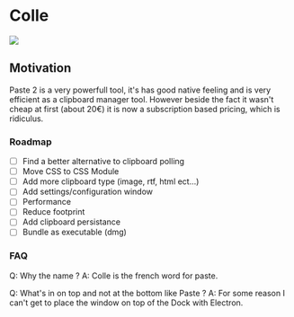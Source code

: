 # Colle

[<img src="https://i.imgur.com/c3qVdiC.png">](https://i.imgur.com/xskIC9c.mp4)


## Motivation

Paste 2 is a very powerfull tool, it's has good native feeling and is very efficient as a clipboard manager tool. However beside the fact it wasn't cheap at first (about 20€) it is now a subscription based pricing, which is ridiculus.

### Roadmap

- [ ] Find a better alternative to clipboard polling
- [ ] Move CSS to CSS Module
- [ ] Add more clipboard type (image, rtf, html ect...)
- [ ] Add settings/configuration window
- [ ] Performance
- [ ] Reduce footprint
- [ ] Add clipboard persistance
- [ ] Bundle as executable (dmg)

### FAQ

Q: Why the name ?
A: Colle is the french word for paste.

Q: What's in on top and not at the bottom like Paste ?
A: For some reason I can't get to place the window on top of the Dock with Electron.

